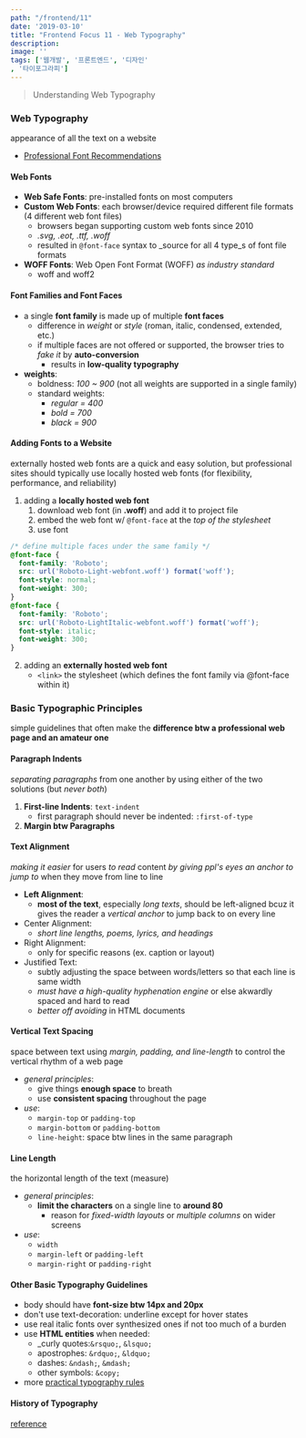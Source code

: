 ```yaml
---
path: "/frontend/11"
date: '2019-03-10'
title: "Frontend Focus 11 - Web Typography"
description: 
image: ''
tags: ['웹개발', '프론트엔드', '디자인'
, '타이포그라피']
---
```

> Understanding Web Typography

### Web Typography
appearance of all the text on a website
- [Professional Font Recommendations](https://practicaltypography.com/font-recommendations.html)

#### Web Fonts
- __Web Safe Fonts__: pre-installed fonts on most computers
- __Custom Web Fonts__: each browser/device required different file formats (4 different web font files)
    - browsers began supporting custom web fonts since 2010
    - _.svg, .eot, .ttf, .woff_
    - resulted in `@font-face` syntax to _source for all 4 type_s of font file formats
- __WOFF Fonts__: Web Open Font Format (WOFF) _as industry standard_
    - woff and woff2

#### Font Families and Font Faces
- a single __font family__ is made up of multiple __font faces__
    - difference in _weight_ or _style_ (roman, italic, condensed, extended, etc.)
    - if multiple faces are not offered or supported, the browser tries to _fake it_ by __auto-conversion__
        - results in __low-quality typography__
- __weights__:
    - boldness: _100 ~ 900_ (not all weights are supported in a single family)
    - standard weights:
        - _regular = 400_
        - _bold = 700_
        - _black = 900_

#### Adding Fonts to a Website
externally hosted web fonts are a quick and easy solution, but professional sites should typically use locally hosted web fonts (for flexibility, performance, and reliability)
1. adding a __locally hosted web font__
    1. download web font (in __.woff__) and add it to project file
    2. embed the web font w/ `@font-face` at the _top of the stylesheet_
    3. use font
```css
/* define multiple faces under the same family */
@font-face {
  font-family: 'Roboto';
  src: url('Roboto-Light-webfont.woff') format('woff');
  font-style: normal;
  font-weight: 300;
}
@font-face {
  font-family: 'Roboto';
  src: url('Roboto-LightItalic-webfont.woff') format('woff');
  font-style: italic;
  font-weight: 300;
}
```
2. adding an __externally hosted web font__
    - `<link>` the stylesheet (which defines the font family via @font-face within it)

### Basic Typographic Principles
simple guidelines that often make the __difference btw a professional web page and an amateur one__

#### Paragraph Indents
_separating paragraphs_ from one another by using either of the two solutions (but _never both_)
1. __First-line Indents__: `text-indent`
    - first paragraph should never be indented: `:first-of-type`
2. __Margin btw Paragraphs__

#### Text Alignment
_making it easier_ for users _to read_ content _by giving ppl's eyes an anchor to jump to_ when they move from line to line
- __Left Alignment__:
    - __most of the text__, especially _long texts_, should be left-aligned bcuz it gives the reader a _vertical anchor_ to jump back to on every line
- Center Alignment:
    - _short line lengths, poems, lyrics, and headings_
- Right Alignment:
    - only for specific reasons (ex. caption or layout)
- Justified Text:
    - subtly adjusting the space between words/letters so that each line is same width
    - _must have a high-quality hyphenation engine_ or else akwardly spaced and hard to read
    - _better off avoiding_ in HTML documents

#### Vertical Text Spacing
space between text using _margin, padding, and line-length_
to control the vertical rhythm of a web page
- _general principles_:
    - give things __enough space__ to breath
    - use __consistent spacing__ throughout the page
- _use_: 
    - `margin-top` or `padding-top`
    - `margin-bottom` or `padding-bottom`
    - `line-height`: space btw lines in the same paragraph

#### Line Length
the horizontal length of the text (measure)
- _general principles_:
    - __limit the characters__ on a single line to __around 80__
        - reason for _fixed-width layouts_ or _multiple columns_ on wider screens
- _use_:
    - `width`
    - `margin-left` or `padding-left`
    - `margin-right` or `padding-right`

#### Other Basic Typography Guidelines
- body should have __font-size btw 14px and 20px__
- don't use text-decoration: underline except for hover states
- use real italic fonts over synthesized ones if not too much of a burden
- use __HTML entities__ when needed:
    - _curly quotes:`&rsquo;`, `&lsquo;`
    - apostrophes: `&rdquo;`, `&ldquo;`
    - dashes: `&ndash;`, `&mdash;`
    - other symbols: `&copy;`
- more [practical typography rules](https://practicaltypography.com/summary-of-key-rules.html)

#### History of Typography
[reference](https://internetingishard.com/html-and-css/web-typography/example/final/history.html)